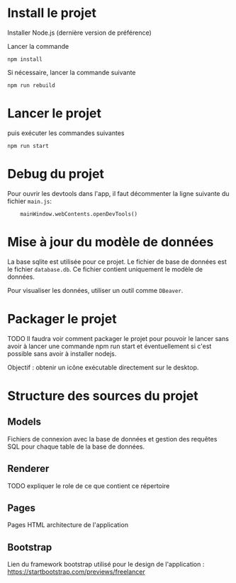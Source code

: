 # Install le projet

Installer Node.js (dernière version de préférence)

Lancer la commande

```
npm install
```

Si nécessaire, lancer la commande suivante

```
npm run rebuild
```

# Lancer le projet

puis exécuter les commandes suivantes

```
npm run start
```

# Debug du projet

Pour ouvrir les devtools dans l'app, il faut décommenter la ligne suivante du fichier `main.js`:

```
    mainWindow.webContents.openDevTools()
```

# Mise à jour du modèle de données

La base sqlite est utilisée pour ce projet.
Le fichier de base de données est le fichier `database.db`.
Ce fichier contient uniquement le modèle de données.

Pour visualiser les données, utiliser un outil comme `DBeaver`.

# Packager le projet

TODO Il faudra voir comment packager le projet pour pouvoir le lancer sans avoir à lancer une commande npm run start et éventuellement si c'est possible sans avoir à installer nodejs.

Objectif : obtenir un icône exécutable directement sur le desktop.

# Structure des sources du projet

## Models

Fichiers de connexion avec la base de données et gestion des requêtes SQL pour chaque table de la base de données.

## Renderer

TODO expliquer le role de ce que contient ce répertoire

## Pages

Pages HTML architecture de l'application

## Bootstrap
Lien du framework bootstrap utilisé pour le design de l'application :
https://startbootstrap.com/previews/freelancer

